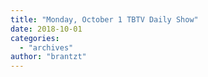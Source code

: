 ```yaml
---
title: "Monday, October 1 TBTV Daily Show"
date: 2018-10-01
categories: 
  - "archives"
author: "brantzt"
---
```



